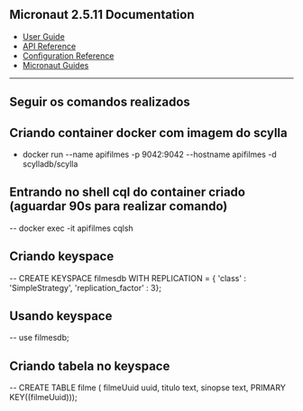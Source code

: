 ## Micronaut 2.5.11 Documentation

- [User Guide](https://docs.micronaut.io/2.5.11/guide/index.html)
- [API Reference](https://docs.micronaut.io/2.5.11/api/index.html)
- [Configuration Reference](https://docs.micronaut.io/2.5.11/guide/configurationreference.html)
- [Micronaut Guides](https://guides.micronaut.io/index.html)
---

## Seguir os comandos realizados ##
## Criando container docker com imagem do scylla

- docker run --name apifilmes -p 9042:9042 --hostname apifilmes -d scylladb/scylla

## Entrando no shell cql do container criado (aguardar 90s para realizar comando)

-- docker exec -it apifilmes cqlsh

## Criando keyspace

-- CREATE KEYSPACE filmesdb WITH REPLICATION = { 'class' : 'SimpleStrategy', 'replication_factor' : 3};

## Usando keyspace

-- use filmesdb;

## Criando tabela no keyspace 

-- CREATE TABLE filme ( filmeUuid uuid, titulo text, sinopse text, PRIMARY KEY((filmeUuid))); 

